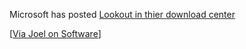 Microsoft has posted [Lookout in thier download
center](http://www.microsoft.com/downloads/details.aspx?familyid=09b835ee-16e5-4961-91b8-2200ba31ea37&displaylang=en)

[[Via Joel on
Software](http://www.joelonsoftware.com/items/2004/07/23.html)]
